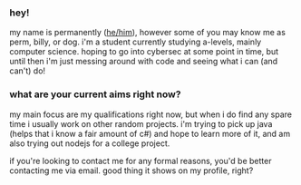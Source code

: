 ### hey!
my name is permanently ([he/him](https://pronoun.is/he)), however some of you may know me as perm, billy, or dog. i'm a student currently studying a-levels, mainly computer science. hoping to go into cybersec at some point in time, but until then i'm just messing around with code and seeing what i can (and can't) do!

### what are your current aims right now?
my main focus are my qualifications right now, but when i do find any spare time i usually work on other random projects. i'm trying to pick up java (helps that i know a fair amount of c#) and hope to learn more of it, and am also trying out nodejs for a college project.

if you're looking to contact me for any formal reasons, you'd be better contacting me via email. good thing it shows on my profile, right?
